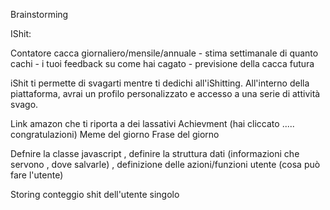<!-- @format -->

Brainstorming

IShit:

Contatore cacca giornaliero/mensile/annuale - stima settimanale di quanto cachi - i tuoi feedback su come hai cagato - previsione della cacca futura

<!-- Descrizione brand -->

iShit ti permette di svagarti mentre ti dedichi all'iShitting.
All'interno della piattaforma, avrai un profilo personalizzato e accesso a una serie di attività svago.

<!-- Idee -->

Link amazon che ti riporta a dei lassativi
Achievment (hai cliccato ..... congratulazioni)
Meme del giorno
Frase del giorno

<!-- Cose da fare -->

Defnire la classe javascript , definire la struttura dati (informazioni che servono , dove salvarle) , definizione delle azioni/funzioni utente (cosa può fare l'utente)

<!-- Struttura dati -->

Storing conteggio shit dell'utente singolo
